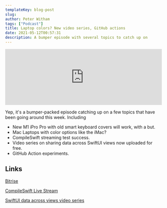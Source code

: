 ```yaml
---
templateKey: blog-post
slug:
author: Peter Witham
tags: ["Podcast"]
title: Laptop colors? New video series, GitHub actions
date: 2021-05-12T00:57:31
description: A bumper episode with several topics to catch up on
---
```


<iframe width="100%" height="180" frameborder="no" scrolling="no" seamless src="https://share.transistor.fm/e/1ed9af96/dark"></iframe>

Yep, it's a bumper-packed episode catching up on a few topics that have been going around this week. Including

- New M1 iPro Pro with old smart keyboard covers will work, with a but.
- Mac Laptops with color options like the iMac?
- CompileSwift streaming test success.
- Video series on sharing data across SwiftUI views now uploaded for free.
- GitHub Action experiments.

## Links

[Bitrise](https://app.bitrise.io/referral/42e309bfcb1d8655)

[CompileSwift Live Stream](https://twitch.tv/compileswift)

[SwiftUI data across views video series](https://youtube.com/playlist?list=PLHBYjLiURDUUN_P4t1m6neSgJagmXDj0b)
